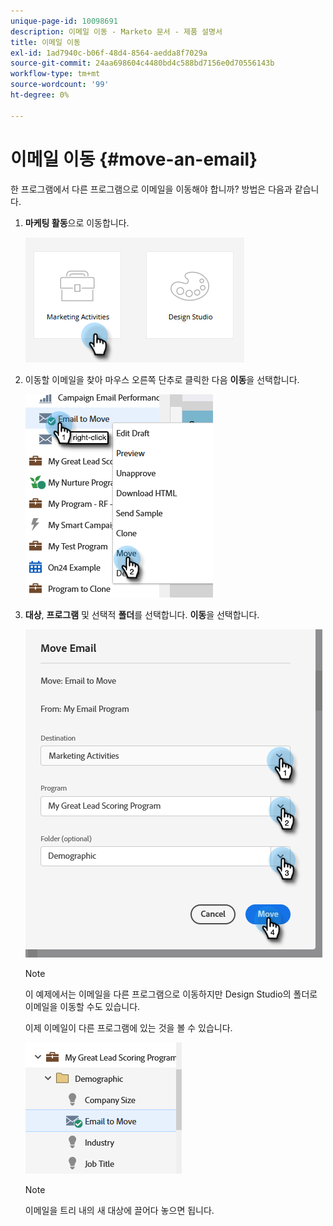 ```yaml
---
unique-page-id: 10098691
description: 이메일 이동 - Marketo 문서 - 제품 설명서
title: 이메일 이동
exl-id: 1ad7940c-b06f-48d4-8564-aedda8f7029a
source-git-commit: 24aa698604c4480bd4c588bd7156e0d70556143b
workflow-type: tm+mt
source-wordcount: '99'
ht-degree: 0%

---
```


# 이메일 이동 {#move-an-email}

한 프로그램에서 다른 프로그램으로 이메일을 이동해야 합니까? 방법은 다음과 같습니다.

1. **마케팅 활동**&#x200B;으로 이동합니다.

   ![](assets/move-an-email-1.png)

1. 이동할 이메일을 찾아 마우스 오른쪽 단추로 클릭한 다음 **이동**&#x200B;을 선택합니다.

   ![](assets/move-an-email-2.png)

1. **대상**, **프로그램** 및 선택적 **폴더**&#x200B;를 선택합니다. **이동**&#x200B;을 선택합니다.

   ![](assets/move-an-email-3.png)

   >[!NOTE]
   >
   >이 예제에서는 이메일을 다른 프로그램으로 이동하지만 Design Studio의 폴더로 이메일을 이동할 수도 있습니다.

   이제 이메일이 다른 프로그램에 있는 것을 볼 수 있습니다.

   ![](assets/move-an-email-4.png)

   >[!NOTE]
   >
   >이메일을 트리 내의 새 대상에 끌어다 놓으면 됩니다.
